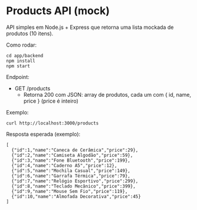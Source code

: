 # Products API (mock)

API simples em Node.js + Express que retorna uma lista mockada de produtos (10 itens).

Como rodar:
```
cd app/backend
npm install
npm start
```

Endpoint:
- GET /products
  - Retorna 200 com JSON: array de produtos, cada um com { id, name, price } (price é inteiro)

Exemplo:
```
curl http://localhost:3000/products
```

Resposta esperada (exemplo):
```
[
  {"id":1,"name":"Caneca de Cerâmica","price":29},
  {"id":2,"name":"Camiseta Algodão","price":59},
  {"id":3,"name":"Fone Bluetooth","price":199},
  {"id":4,"name":"Caderno A5","price":12},
  {"id":5,"name":"Mochila Casual","price":149},
  {"id":6,"name":"Garrafa Térmica","price":79},
  {"id":7,"name":"Relógio Esportivo","price":299},
  {"id":8,"name":"Teclado Mecânico","price":399},
  {"id":9,"name":"Mouse Sem Fio","price":119},
  {"id":10,"name":"Almofada Decorativa","price":45}
]
```
